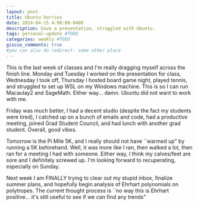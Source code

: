```yaml
---
layout: post
title: Ubuntu Uorries
date: 2024-04-15 4:00:00-0400
description: Gave a presentation, struggled with Ubuntu.
tags: personal-update #TODO
categories: weekly #TODO
giscus_comments: true
#you can also do redirect: some other place
---
```

This is the last week of classes and I'm really dragging myself across the finish line. Monday and Tuesday I worked on the presentation for class, Wednesday I took off, Thursday I hosted board game night, played tennis, and struggled to set up WSL on my Windows machine. This is so I can run Macaulay2 and SageMath. Either way... damn. Ubuntu did not want to work with me.

Friday was much better, I had a decent studio (despite the fact my students were tired), I catched up on a bunch of emails and code, had a productive meeting, joined Grad Student Council, and had lunch with another grad student. Overall, good vibes.

Tomorrow is the Pi Mile 5K, and I really should not have ``warmed up" by running a 5K beforehand. Well, it was more like I ran, then walked a lot, then ran for a meeting I had with someone. Either way, I think my calves/feet are sore and I definitely screwed up. I'm looking forward to recuperating, especially on Sunday.

Next week I am FINALLY trying to clear out my stupid inbox, finalize summer plans, and hopefully begin analysis of Ehrhart polynomials on polytropes. The current thought process is ``no way this is Ehrhart positive... it's still useful to see if we can find any trends"